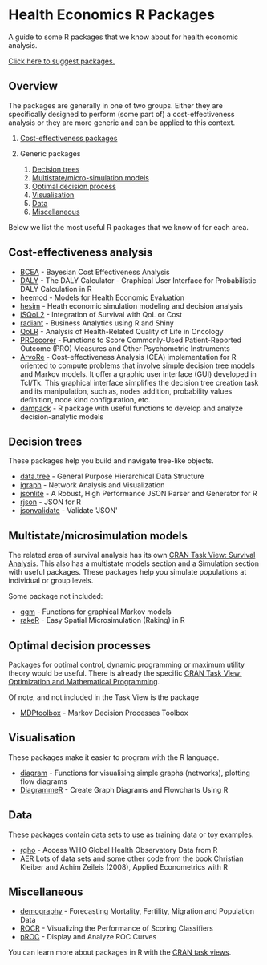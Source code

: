 
Health Economics R Packages
===========================

A guide to some R packages that we know about for health economic analysis.

[Click here to suggest packages.](https://github.com/Health-Economics-in-R/health_economics_R_packages/issues)

Overview
--------

The packages are generally in one of two groups. Either they are specifically designed to perform (some part of) a cost-effectiveness analysis or they are more generic and can be applied to this context.

1.  [Cost-effectiveness packages](#cost-effectiveness-analysis)

1.  Generic packages
    1.  [Decision trees](#decision-trees) 
    2.  [Multistate/micro-simulation models](#multistatemicrosimulation-models)
    3.  [Optimal decision process](#optimal-decision-processes)
    4.  [Visualisation](#visualisation)
    5.  [Data](#data)
    6.  [Miscellaneous](#miscellaneous)

Below we list the most useful R packages that we know of for each area.


Cost-effectiveness analysis
---------------------------

-   [BCEA](https://cran.r-project.org/web/packages/BCEA/index.html) - Bayesian Cost Effectiveness Analysis
-   [DALY](https://cran.r-project.org/web/packages/DALY/index.html) - The DALY Calculator - Graphical User Interface for Probabilistic DALY Calculation in R
-   [heemod](https://cran.r-project.org/web/packages/heemod/index.html) - Models for Health Economic Evaluation
-   [hesim](http://innovationvalueinitiative.github.io/hesim/) - Heath economic simulation modeling and decision analysis 
-   [iSQoL2](http://sites.stat.sinica.edu.tw/isqol/) - Integration of Survival with QoL or Cost
-   [radiant](http://vnijs.github.io/radiant/) - Business Analytics using R and Shiny
-   [QoLR](https://cran.r-project.org/web/packages/QoLR/index.html) - Analysis of Health-Related Quality of Life in Oncology
-   [PROscorer](https://cran.rstudio.com/web/packages/PROscorer/index.html) - Functions to Score Commonly-Used Patient-Reported Outcome (PRO) Measures and Other Psychometric Instruments
-   [ArvoRe](http://arvore.r-forge.r-project.org/) - Cost-effectiveness Analysis (CEA) implementation for R oriented to compute problems that involve simple decision tree models and Markov models. It offer a graphic user interface (GUI) developed in Tcl/Tk. This graphical interface simplifies the decision tree creation task and its manipulation, such as, nodes addition, probability values definition, node kind configuration, etc.
-    [dampack](https://github.com/feralaes/dampack) - R package with useful functions to develop and analyze decision-analytic models


Decision trees
--------------

These packages help you build and navigate tree-like objects.

-   [data.tree](https://cran.r-project.org/web/packages/data.tree/index.html) - General Purpose Hierarchical Data Structure
-   [igraph](https://cran.r-project.org/web/packages/igraph/index.html) - Network Analysis and Visualization
-   [jsonlite](https://cran.r-project.org/web/packages/jsonlite/index.html) - A Robust, High Performance JSON Parser and Generator for R
-   [rjson](https://cran.r-project.org/web/packages/rjson/index.html) - JSON for R
-   [jsonvalidate](https://github.com/hadley/dplyr) - Validate 'JSON'


Multistate/microsimulation models
----------------------------------

The related area of survival analysis has its own [CRAN Task View: Survival Analysis](https://cran.r-project.org/web/views/Survival.html).
This also has a multistate models section and a Simulation section with useful packages.
These packages help you simulate populations at individual or group levels.

Some package not included:

-   [ggm](https://cran.r-project.org/web/packages/ggm/index.html) - Functions for graphical Markov models
-   [rakeR](https://cran.r-project.org/web/packages/rakeR/index.html) - Easy Spatial Microsimulation (Raking) in R



Optimal decision processes
--------------------------

Packages for optimal control, dynamic programming or maximum utility theory would be useful. There is already the specific [CRAN Task View: Optimization and Mathematical Programming](https://cran.r-project.org/web/views/Optimization.html).

Of note, and not included in the Task View is the package

-   [MDPtoolbox](https://cran.r-project.org/web/packages/MDPtoolbox/index.html) - Markov Decision Processes Toolbox


Visualisation
-------------

These packages make it easier to program with the R language.

-   [diagram](https://cran.r-project.org/web/packages/diagram/index.html) - Functions for visualising simple graphs (networks), plotting flow diagrams
-   [DiagrammeR](https://cran.r-project.org/web/packages/DiagrammeR/index.html) - Create Graph Diagrams and Flowcharts Using R


Data
----

These packages contain data sets to use as training data or toy examples.

-   [rgho](https://github.com/hadley/babynames) - Access WHO Global Health Observatory Data from R
-   [AER](https://cran.r-project.org/web/packages/AER/index.html) Lots of data sets and some other code from the book Christian Kleiber and Achim Zeileis (2008), Applied Econometrics with R


Miscellaneous
-------------

- [demography](https://www.rdocumentation.org/packages/demography/versions/1.20) - Forecasting Mortality, Fertility, Migration and Population Data
- [ROCR](https://cran.r-project.org/web/packages/ROCR/index.html) - Visualizing the Performance of Scoring Classifiers
- [pROC](https://cran.r-project.org/web/packages/pROC/index.html) - Display and Analyze ROC Curves

You can learn more about packages in R with the [CRAN task views](https://cran.r-project.org/web/views/).

